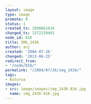 ```yaml
---
layout: image
type: image
promote: 0
status: 1
created_ts: 1090861634
changed_ts: 1372159401
node_id: 816
title: IMG_2436
author: anj
created: '2004-07-26'
changed: '2013-06-25'
redirect_from:
- "/node/816/"
permalink: "/2004/07/26/img_2436/"
tags:
- Rotorua
images:
- src: image/images/img_2436-816.jpg
  name: img_2436-816.jpg
---
```


